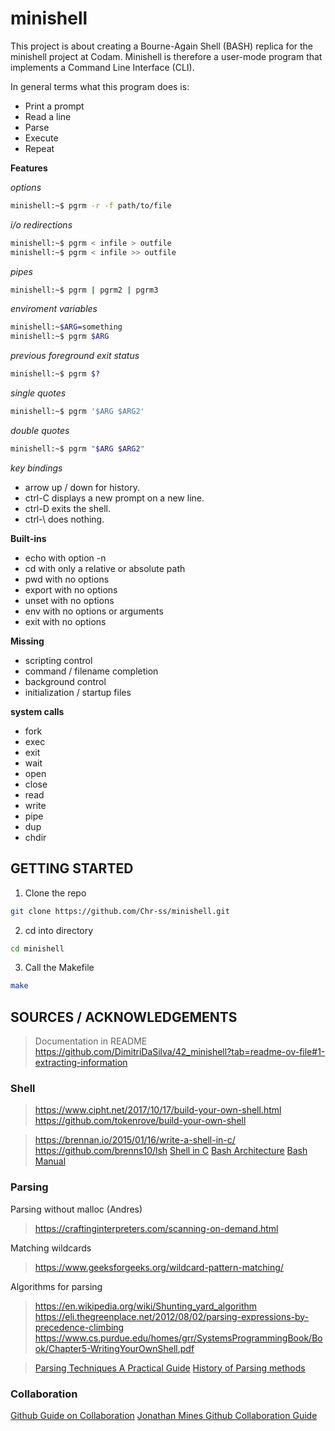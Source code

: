 # minishell

This project is about creating a Bourne-Again Shell (BASH) replica for the minishell project at Codam.
Minishell is therefore a user-mode program that implements a Command Line Interface (CLI).

In general terms what this program does is:

- Print a prompt
- Read a line
- Parse
- Execute
- Repeat

**Features**

_options_
```sh
minishell:~$ pgrm -r -f path/to/file
```

_i/o redirections_
```sh
minishell:~$ pgrm < infile > outfile
minishell:~$ pgrm < infile >> outfile
```
_pipes_
```sh
minishell:~$ pgrm | pgrm2 | pgrm3
```

_enviroment variables_
```sh
minishell:~$ARG=something
minishell:~$ pgrm $ARG
```

_previous foreground exit status_
```sh
minishell:~$ pgrm $?
```

_single quotes_
```sh
minishell:~$ pgrm '$ARG $ARG2'
```

_double quotes_
```sh
minishell:~$ pgrm "$ARG $ARG2"
```

_key bindings_
- arrow up / down for history.
- ctrl-C displays a new prompt on a new line.
- ctrl-D exits the shell.
- ctrl-\ does nothing.

**Built-ins**

- echo with option -n
- cd with only a relative or absolute path
- pwd with no options
- export with no options
- unset with no options
- env with no options or arguments
- exit with no options

**Missing**

- scripting control
- command / filename completion
- background control
- initialization / startup files

**system calls**

- fork
- exec
- exit
- wait
- open
- close
- read
- write
- pipe
- dup
- chdir


## GETTING STARTED

1. Clone the repo


```sh
git clone https://github.com/Chr-ss/minishell.git
```
2. cd into directory

```sh
cd minishell
```

3. Call the Makefile

```sh
make
```

## SOURCES / ACKNOWLEDGEMENTS

> Documentation in README
> https://github.com/DimitriDaSilva/42_minishell?tab=readme-ov-file#1-extracting-information


### Shell
> https://www.cipht.net/2017/10/17/build-your-own-shell.html
> https://github.com/tokenrove/build-your-own-shell

> https://brennan.io/2015/01/16/write-a-shell-in-c/
> https://github.com/brenns10/lsh
> [Shell in C](https://www.youtube.com/watch?v=ubt-UjcQUYg)
> [Bash Architecture](https://aosabook.org/en/v1/bash.html)
> [Bash Manual](https://www.gnu.org/software/bash/manual/bash.html)


### Parsing

Parsing without malloc (Andres)
> https://craftinginterpreters.com/scanning-on-demand.html

Matching wildcards
> https://www.geeksforgeeks.org/wildcard-pattern-matching/

Algorithms for parsing
> https://en.wikipedia.org/wiki/Shunting_yard_algorithm
> https://eli.thegreenplace.net/2012/08/02/parsing-expressions-by-precedence-climbing
> https://www.cs.purdue.edu/homes/grr/SystemsProgrammingBook/Book/Chapter5-WritingYourOwnShell.pdf

> [Parsing Techniques A Practical Guide](https://freecomputerbooks.com/Parsing-Techniques-A-Practical-Guide.html)
> [History of Parsing methods](https://www.andrews.edu/~bidwell/456/history.html)

### Collaboration

[Github Guide on Collaboration](https://github.blog/2023-08-04-a-checklist-and-guide-to-get-your-repository-collaboration-ready/)
[Jonathan Mines Github Collaboration Guide](https://medium.com/@jonathanmines/the-ultimate-github-collaboration-guide-df816e98fb67)

